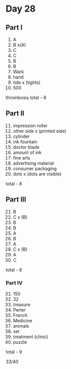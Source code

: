 # Day 28

## Part I

1. A
2. B x(A)
3. C
4. C
5. B
6. B
7. Wark
8. hand
9. tide x (tights)
10. 500

thrombosis
total - 8

## Part II

11. impression roller
12. other side x (printed side)
13. cylinder
14. ink fountain
15. doctor blade
16. amount of ink
17. fine arts
18. advertising material
19. consumer packaging
20. dots x (dots are visible)

total - 8

## Part III

21. B
22. C x (B)
23. B
24. B
25. A
26. B
27. A
28. C x (B)
29. A
30. C

total - 8

### Part IV

31. 150
32. 32
33. treasure
34. Perter
35. French
36. Medicine
37. animals
38. set
39. treatment (clinic)
40. puzzle

total - 9

33/40
